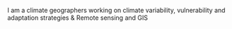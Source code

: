 I am a climate geographers working on climate variability, vulnerability and adaptation strategies & Remote sensing and GIS
